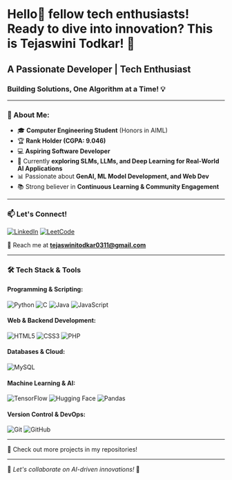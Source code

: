 # Hello👋 fellow tech enthusiasts! Ready to dive into innovation? This is Tejaswini Todkar! 🚀

## A Passionate Developer | Tech Enthusiast  
### Building Solutions, One Algorithm at a Time! 💡

---

### 🌟 About Me:
- 🎓 **Computer Engineering Student** (Honors in AIML) 
- 🏆 **Rank Holder (CGPA: 9.046)**   
- 💻 **Aspiring Software Developer**  
- 🌱 Currently **exploring SLMs, LLMs, and Deep Learning for Real-World AI Applications**  
- 📊 Passionate about **GenAI, ML Model Development, and Web Dev**    
- 📚 Strong believer in **Continuous Learning & Community Engagement**  

---

### 📫 Let's Connect!  
[![LinkedIn](https://img.shields.io/badge/LinkedIn-Connect-blue?logo=linkedin)](https://linkedin.com/in/YOUR-LINKEDIN)
[![LeetCode](https://img.shields.io/badge/LeetCode-Practice-orange?logo=leetcode)](https://leetcode.com/YOUR-LEETCODE)


📩 Reach me at **tejaswinitodkar0311@gmail.com**

---

### 🛠️ Tech Stack & Tools  
#### **Programming & Scripting:**  
![Python](https://img.shields.io/badge/Python-3776AB?style=flat&logo=python&logoColor=white) ![C](https://img.shields.io/badge/C-00599C?style=flat&logo=c&logoColor=white) ![Java](https://img.shields.io/badge/Java-007396?style=flat&logo=java&logoColor=white) ![JavaScript](https://img.shields.io/badge/JavaScript-F7DF1E?style=flat&logo=javascript&logoColor=black)

#### **Web & Backend Development:**  
![HTML5](https://img.shields.io/badge/HTML5-E34F26?style=flat&logo=html5&logoColor=white) ![CSS3](https://img.shields.io/badge/CSS3-1572B6?style=flat&logo=css3&logoColor=white) ![PHP](https://img.shields.io/badge/PHP-777BB4?style=flat&logo=php&logoColor=white) 

#### **Databases & Cloud:**  
![MySQL](https://img.shields.io/badge/MySQL-4479A1?style=flat&logo=mysql&logoColor=white)

#### **Machine Learning & AI:**  
![TensorFlow](https://img.shields.io/badge/TensorFlow-FF6F00?style=flat&logo=tensorflow&logoColor=white) ![Hugging Face](https://img.shields.io/badge/Hugging%20Face-FFCC00?style=flat&logo=huggingface&logoColor=black) ![Pandas](https://img.shields.io/badge/Pandas-150458?style=flat&logo=pandas&logoColor=white)

#### **Version Control & DevOps:**  
![Git](https://img.shields.io/badge/Git-F05032?style=flat&logo=git&logoColor=white) ![GitHub](https://img.shields.io/badge/GitHub-181717?style=flat&logo=github&logoColor=white)

---



📌 Check out more projects in my repositories!

---

🌟 _Let's collaborate on AI-driven innovations!_ 🚀
